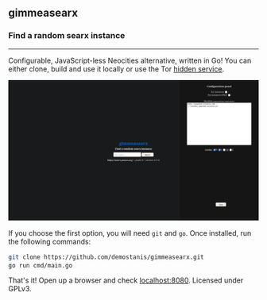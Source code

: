 ## gimmeasearx
### Find a random searx instance
---------

Configurable, JavaScript-less Neocities alternative, written in Go!
You can either clone, build and use it locally or use the Tor [hidden service](http://7tcuoi57curagdk7nsvmzedcxgwlrq2d6jach4ksa3vj72uxrzadmqqd.onion/).

![screenshot](screenshots/1.png)

If you choose the first option, you will need `git` and `go`. Once installed, run the following commands:
```sh
git clone https://github.com/demostanis/gimmeasearx.git
go run cmd/main.go
```
That's it! Open up a browser and check [localhost:8080](http://localhost:8080).
Licensed under GPLv3.
